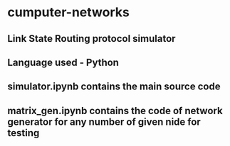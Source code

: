# cumputer-networks

## Link State Routing protocol simulator
## Language used - Python
## simulator.ipynb contains the main source code
## matrix_gen.ipynb contains the code of network generator for any number of given nide for testing

